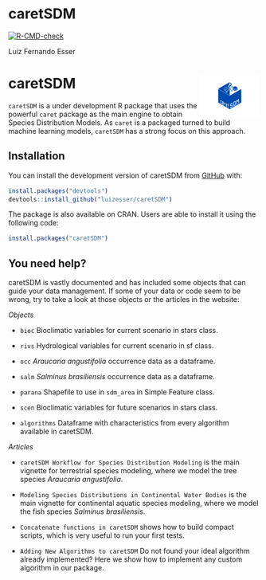 # caretSDM

<!-- badges: start -->

[![R-CMD-check](https://github.com/luizesser/chooseGCM/actions/workflows/R-CMD-check.yaml/badge.svg)](https://github.com/luizesser/chooseGCM/actions/workflows/R-CMD-check.yaml)

<!-- badges: end -->

Luíz Fernando Esser

# caretSDM <a href="https://luizesser.github.io/caretSDM/"><img src="man/figures/logo.png" alt="caretSDM website" align="right" height="85"/></a>

`caretSDM` is a under development R package that uses the powerful `caret` package as the main engine to obtain Species Distribution Models. As `caret` is a packaged turned to build machine learning models, `caretSDM` has a strong focus on this approach.

## Installation

You can install the development version of caretSDM from [GitHub](https://github.com/luizesser/caretSDM) with:

``` r
install.packages("devtools")
devtools::install_github("luizesser/caretSDM")
```

The package is also available on CRAN. Users are able to install it using the following code:

``` r
install.packages("caretSDM")
```

## You need help?

caretSDM is vastly documented and has included some objects that can guide your data management. If some of your data or code seem to be wrong, try to take a look at those objects or the articles in the website:

*Objects*

-   `bioc` Bioclimatic variables for current scenario in stars class.

-   `rivs` Hydrological variables for current scenario in sf class.

-   `occ` *Araucaria angustifolia* occurrence data as a dataframe.

-   `salm` *Salminus brasiliensis* occurrence data as a dataframe.

-   `parana` Shapefile to use in `sdm_area` in Simple Feature class.

-   `scen` Bioclimatic variables for future scenarios in stars class.

-   `algorithms` Dataframe with characteristics from every algorithm available in caretSDM.

*Articles*

-   `caretSDM Workflow for Species Distribution Modeling` is the main vignette for terrestrial species modeling, where we model the tree species *Araucaria angustifolia*.

-   `Modeling Species Distributions in Continental Water Bodies` is the main vignette for continental aquatic species modeling, where we model the fish species *Salminus brasiliensis*.

-   `Concatenate functions in caretSDM` shows how to build compact scripts, which is very useful to run your first tests.

-   `Adding New Algorithms to caretSDM` Do not found your ideal algorithm already implemented? Here we show how to implement any custom algorithm in our package.
